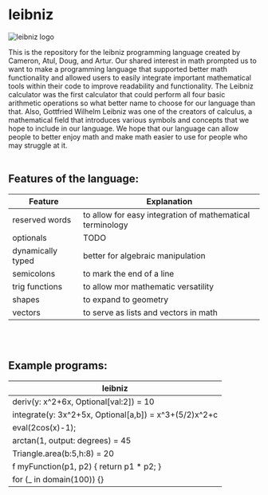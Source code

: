 # leibniz

![leibniz logo](https://github.com/lilscolari/leibniz/blob/main/docs/leibniz_logo.png)

This is the repository for the leibniz programming language created by Cameron, Atul, Doug, and Artur. Our shared interest in math prompted us to want to make a programming language that supported better math functionality and allowed users to easily integrate important mathematical tools within their code to improve readability and functionality. The Leibniz calculator was the first calculator that could perform all four basic arithmetic operations so what better name to choose for our language than that. Also, Gottfried Wilhelm Leibniz was one of the creators of calculus, a mathematical field that introduces various symbols and concepts that we hope to include in our language. We hope that our language can allow people to better enjoy math and make math easier to use for people who may struggle at it.
<br>
<br>
## Features of the language:
| Feature    | Explanation |
| -------- | ------- |
| reserved words  |  to allow for easy integration of mathematical terminology   |
| optionals | TODO     |
| dynamically typed    | better for algebraic manipulation    |
| semicolons | to mark the end of a line |
| trig functions | to allow mor mathematic versatility |
| shapes | to expand to geometry |
| vectors | to serve as lists and vectors in math |


<br>
<br>

## Example programs:

| leibniz    |
| -------- |
| deriv(y: x^2+6x, Optional[val:2]) = 10  |
| integrate(y: 3x^2+5x, Optional[a,b]) = x^3+(5/2)x^2+c |
| eval(2cos(x)-1); |
| arctan(1, output: degrees) = 45 |
| Triangle.area(b:5,h:8) = 20 |
| f myFunction(p1, p2) { return p1 * p2; } |
| for (_ in domain(100)) {} |
